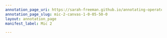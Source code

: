 ```yaml
---
annotation_page_uri: https://sarah-freeman.github.io/annotating-operator/annotations/mic-2-canvas-1-0-05-50-0.json
annotation_page_slug: mic-2-canvas-1-0-05-50-0
layout: annotation_page
manifest_label: Mic 2

---
```

